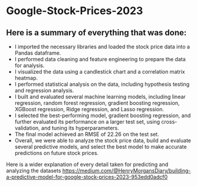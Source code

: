 # Google-Stock-Prices-2023
## Here is a summary of everything that was done:

* I imported the necessary libraries and loaded the stock price data into a Pandas dataframe.
* I performed data cleaning and feature engineering to prepare the data for analysis.
* I visualized the data using a candlestick chart and a correlation matrix heatmap.
* I performed statistical analysis on the data, including hypothesis testing and regression analysis.
* I built and evaluated several machine learning models, including linear regression, random forest regression, gradient boosting regression, XGBoost regression, Ridge regression, and Lasso regression.
* I selected the best-performing model, gradient boosting regression, and further evaluated its performance on a larger test set, using cross-validation, and tuning its hyperparameters.
* The final model achieved an RMSE of 22.26 on the test set.
* Overall, we were able to analyze the stock price data, build and evaluate several predictive models, and select the best model to make accurate predictions on future stock prices.

Here is a wider explanation of every detail taken for predicting and analyzing the datasets
https://medium.com/@HenryMorgansDiary/building-a-predictive-model-for-google-stock-prices-2023-953edd0adcf0
